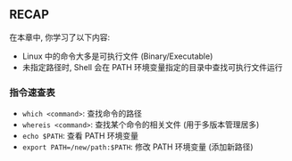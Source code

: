 ## RECAP

在本章中, 你学习了以下内容:

- Linux 中的命令大多是可执行文件 (Binary/Executable)
- 未指定路径时, Shell 会在 PATH 环境变量指定的目录中查找可执行文件运行

### 指令速查表

- `which <command>`: 查找命令的路径
- `whereis <command>`: 查找某个命令的相关文件 (用于多版本管理居多)
- `echo $PATH`: 查看 PATH 环境变量
- `export PATH=/new/path:$PATH`: 修改 PATH 环境变量 (添加新路径)
